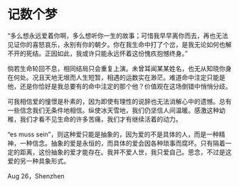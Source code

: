

# **记数个梦**

“多么想永远爱着你啊，多么想听你一生的故事；可惜我早早离你而去，再也无法见证你的喜怒哀乐，永别有你的朝夕。你在我生命中打了个岔，是我无论如何也解不开的死结。正因如此，我或许只能永远怀着这份愧疚抱憾终身。”



倘若生命轮回不息，相同结局只会重复上演。未曾耳闻某某姓名，也无从知晓你身在何处。况且天地无垠而人生短暂，相遇的运数实在渺茫。难道命中注定只能是他，还是你恰好是我总要有的命中注定的那个他？价值观在这场倒错中悄悄分歧。



可我相信爱的憧憬是朴素的，因为即使有理性的说辞也无法消解心中的遗憾。总有一些信念我们无条件地相信。纵使冰天雪地，我们仍坚信人间温暖。感激这种幼稚，我们才看不见生命的许多苦痛，我们才有继续活着的动力。



“es muss sein”，则这种爱只能是抽象的，因为爱的不是具体的人，而是一种精神，一种信念。抽象的爱是永恒的，而具体的爱会因各种琐事而腐坏。只有隔着一定的距离，这份抽象的爱才能存在。我并不爱人世，我只爱自己。思念，不过是这爱的另一种具象形式。



Aug 26，Shenzhen
